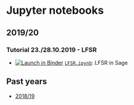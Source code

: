 # Jupyter notebooks

## 2019/20

### Tutorial 23./28.10.2019 - LFSR

* [![Launch in Binder](https://mybinder.org/badge.svg)](https://mybinder.org/v2/gh/jaanos/kirv/master?filepath=notebooks/LFSR.ipynb) [`LFSR.ipynb`](LFSR.ipynb): LFSR in Sage

## Past years

* [2018/19](archive.md#201819)
